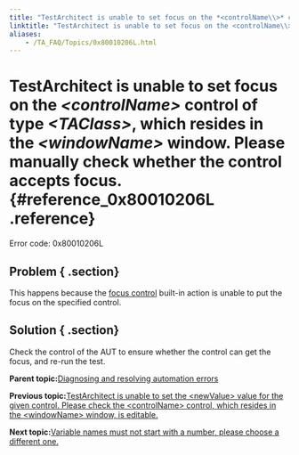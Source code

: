 ```yaml
--- 
title: "TestArchitect is unable to set focus on the *<controlName\\>* control of type *<TAClass\\>*, which resides in the *<windowName\\>* window. Please manually check whether the control accepts focus."
linktitle: "TestArchitect is unable to set focus on the <controlName\\> control of type <TAClass\\>, which resides in the <windowName\\> window. Please manually check whether the control accepts focus."
aliases: 
    - /TA_FAQ/Topics/0x80010206L.html
---
```

# TestArchitect is unable to set focus on the *<controlName\>* control of type *<TAClass\>*, which resides in the *<windowName\>* window. Please manually check whether the control accepts focus. {#reference_0x80010206L .reference}

Error code: 0x80010206L

## Problem { .section}

This happens because the [focus control](../../TA_Automation/Topics/bia_focus_control.html) built-in action is unable to put the focus on the specified control.

## Solution { .section}

Check the control of the AUT to ensure whether the control can get the focus, and re-run the test.

**Parent topic:**[Diagnosing and resolving automation errors](../../TA_FAQ/Topics/faq.automation_error.html)

**Previous topic:**[TestArchitect is unable to set the <newValue\> value for the given control. Please check the <controlName\> control, which resides in the <windowName\> window, is editable.](../../TA_FAQ/Topics/0x80010207L.html)

**Next topic:**[Variable names must not start with a number, please choose a different one.](../../TA_FAQ/Topics/0x80016000L.html)

